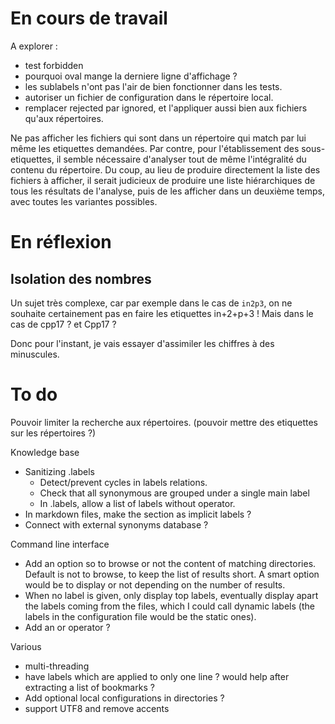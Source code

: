 
# En cours de travail

A explorer :
- test forbidden
- pourquoi oval mange la derniere ligne d'affichage ?
- les sublabels n'ont pas l'air de bien fonctionner dans les tests.
- autoriser un fichier de configuration dans le répertoire local.
- remplacer rejected par ignored, et l'appliquer aussi bien aux fichiers qu'aux répertoires.

Ne pas afficher les fichiers qui sont dans un répertoire qui match par lui même les etiquettes demandées.
Par contre, pour l'établissement des sous-etiquettes, il semble nécessaire d'analyser tout de même
l'intégralité du contenu du répertoire. Du coup, au lieu de produire directement la liste des fichiers
à afficher, il serait judicieux de produire une liste hiérarchiques de tous les résultats de
l'analyse, puis de les afficher dans un deuxième temps, avec toutes les variantes possibles.


# En réflexion

## Isolation des nombres

Un sujet très complexe, car par exemple dans le cas de `in2p3`, on ne souhaite certainement pas en faire les etiquettes in+2+p+3 ! Mais dans le cas de cpp17 ? et Cpp17 ?

Donc pour l'instant, je vais essayer d'assimiler les chiffres à des minuscules.


# To do

Pouvoir limiter la recherche aux répertoires.
(pouvoir mettre des etiquettes sur les répertoires ?)

Knowledge base
- Sanitizing .labels
  - Detect/prevent cycles in labels relations.
  - Check that all synonymous are grouped under a single main label
  - In .labels, allow a list of labels without operator.
- In markdown files, make the section as implicit labels ?
- Connect with external synonyms database ?

Command line interface
- Add an option so to browse or not the content of matching directories.
  Default is not to browse, to keep the list of results short.
  A smart option would be to display or not depending on the number of results.
- When no label is given, only display top labels, eventually display apart the
  labels coming from the files, which I could call dynamic labels
  (the labels in the configuration file would be the static ones).
- Add an or operator ?

Various
- multi-threading
- have labels which are applied to only one line ?
  would help after extracting a list of bookmarks ?
- Add optional local configurations in directories ?
- support UTF8 and remove accents



